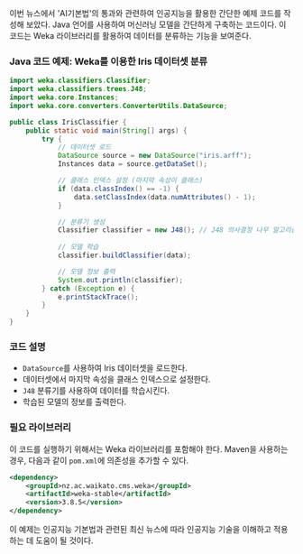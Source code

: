 이번 뉴스에서 'AI기본법'의 통과와 관련하여 인공지능을 활용한 간단한 예제 코드를 작성해 보았다. Java 언어를 사용하여 머신러닝 모델을 간단하게 구축하는 코드이다. 이 코드는 Weka 라이브러리를 활용하여 데이터를 분류하는 기능을 보여준다.

### Java 코드 예제: Weka를 이용한 Iris 데이터셋 분류

```java
import weka.classifiers.Classifier;
import weka.classifiers.trees.J48;
import weka.core.Instances;
import weka.core.converters.ConverterUtils.DataSource;

public class IrisClassifier {
    public static void main(String[] args) {
        try {
            // 데이터셋 로드
            DataSource source = new DataSource("iris.arff");
            Instances data = source.getDataSet();

            // 클래스 인덱스 설정 (마지막 속성이 클래스)
            if (data.classIndex() == -1) {
                data.setClassIndex(data.numAttributes() - 1);
            }

            // 분류기 생성
            Classifier classifier = new J48(); // J48 의사결정 나무 알고리즘 사용
            
            // 모델 학습
            classifier.buildClassifier(data);

            // 모델 정보 출력
            System.out.println(classifier);
        } catch (Exception e) {
            e.printStackTrace();
        }
    }
}
```

### 코드 설명
- `DataSource`를 사용하여 Iris 데이터셋을 로드한다.
- 데이터셋에서 마지막 속성을 클래스 인덱스으로 설정한다.
- `J48` 분류기를 사용하여 데이터를 학습시킨다.
- 학습된 모델의 정보를 출력한다.

### 필요 라이브러리
이 코드를 실행하기 위해서는 Weka 라이브러리를 포함해야 한다. Maven을 사용하는 경우, 다음과 같이 `pom.xml`에 의존성을 추가할 수 있다.

```xml
<dependency>
    <groupId>nz.ac.waikato.cms.weka</groupId>
    <artifactId>weka-stable</artifactId>
    <version>3.8.5</version>
</dependency>
```

이 예제는 인공지능 기본법과 관련된 최신 뉴스에 따라 인공지능 기술을 이해하고 적용하는 데 도움이 될 것이다.